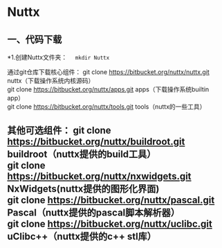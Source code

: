 # Nuttx
## 一、代码下载
*1.创建Nuttx文件夹：  
`` mkdir Nuttx``

通过git仓库下载核心组件：
git clone https://bitbucket.org/nuttx/nuttx.git nuttx（下载操作系统内核源码）  
git clone https://bitbucket.org/nuttx/apps.git apps（下载操作系统builtin app）  
git clone https://bitbucket.org/nuttx/tools.git tools（nuttx的一些工具）  

其他可选组件：
git clone https://bitbucket.org/nuttx/buildroot.git buildroot（nuttx提供的build工具）  
git clone https://bitbucket.org/nuttx/nxwidgets.git NxWidgets(nuttx提供的图形化界面)  
git clone https://bitbucket.org/nuttx/pascal.git Pascal（nuttx提供的pascal脚本解析器）  
git clone https://bitbucket.org/nuttx/uclibc.git uClibc++（nuttx提供的c++ stl库）  
---

